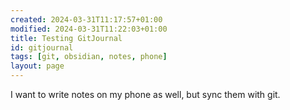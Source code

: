 ```yaml
---
created: 2024-03-31T11:17:57+01:00
modified: 2024-03-31T11:22:03+01:00
title: Testing GitJournal
id: gitjournal
tags: [git, obsidian, notes, phone]
layout: page
---
```


I want to write notes on my phone as well, but sync them with git.
